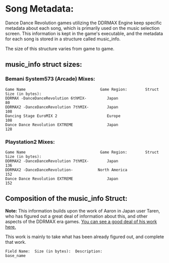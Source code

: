 # Song Metadata:
Dance Dance Revolution games utilizing the DDRMAX Engine keep specific metadata about each song, which is primarily used on the music selection screen.  This information is kept in the game's executable, and the metadata for each song is stored in a structure called music\_info.  

The size of this structure varies from game to game.

## music\_info struct sizes:
### Bemani System573 (Arcade) Mixes:
```
Game Name                                 Game Region:        Struct Size (in bytes):
DDRMAX -DanceDanceRevolution 6thMIX-         Japan                     80
DDRMAX2 -DanceDanceRevolution 7thMIX-        Japan                    108
Dancing Stage EuroMIX 2                      Europe                   108
Dance Dance Revolution EXTREME               Japan                    128
```
### Playstation2 Mixes:
```
Game Name                                 Game Region:        Struct Size (in bytes):
DDRMAX2 -DanceDanceRevolution 7thMIX-        Japan                    136
DDRMAX2 -DanceDanceRevolution-           North America                152
Dance Dance Revolution EXTREME               Japan                    152
```

## Composition of the music\_info Struct:
**Note:** This information builds upon the work of Aaron in Japan user Taren, who has figured out a great deal of information about this, and other aspects of the DDRMAX era games. [You can see a good deal of his work here.](http://aaronin.jp/boards/viewtopic.php?t=10509&highlight=iso)

This work is mainly to take what has been already figured out, and complete that work.

```
Field Name:  Size (in bytes):  Description:
base_name

```
